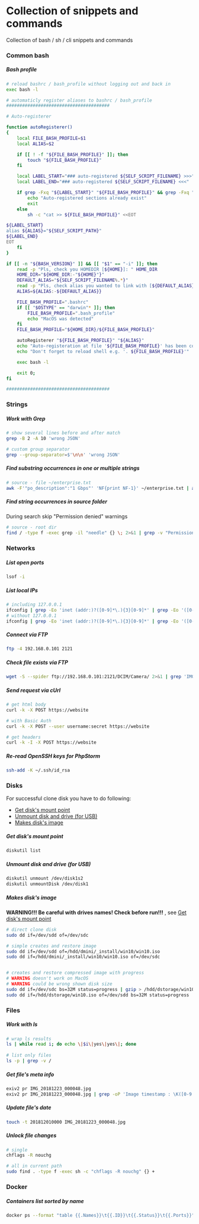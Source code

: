 # Collection of snippets and commands

Collection of bash / sh / cli snippets and commands



### Common bash

##### Bash profile

```bash
# reload bashrc / bash_profile without logging out and back in
exec bash -l

# automaticly register aliases to bashrc / bash_profile
#######################################

# Auto-registerer

function autoRegisterer()
{
    local FILE_BASH_PROFILE=$1
    local ALIAS=$2

    if [[ ! -f "${FILE_BASH_PROFILE}" ]]; then
        touch "${FILE_BASH_PROFILE}"
    fi

    local LABEL_START="### auto-registered ${SELF_SCRIPT_FILENAME} >>>"
    local LABEL_END="### auto-registered ${SELF_SCRIPT_FILENAME} <<<"

    if grep -Fxq "${LABEL_START}" "${FILE_BASH_PROFILE}" && grep -Fxq "${LABEL_END}" "${FILE_BASH_PROFILE}"; then
        echo "Auto-registered sections already exist"
        exit
    else
        sh -c "cat >> ${FILE_BASH_PROFILE}" <<EOT

${LABEL_START}
alias ${ALIAS}="${SELF_SCRIPT_PATH}"
${LABEL_END}
EOT
    fi
}

if [[ -n "${BASH_VERSION}" ]] && [[ "$1" == "-i" ]]; then
    read -p "Pls, check you HOMEDIR [${HOME}]: " HOME_DIR
    HOME_DIR="${HOME_DIR:-"${HOME}"}"
    DEFAULT_ALIAS="${SELF_SCRIPT_FILENAME%.*}"
    read -p "Pls, check alias you wanted to link with [${DEFAULT_ALIAS}]: " ALIAS
    ALIAS=${ALIAS:-${DEFAULT_ALIAS}}

    FILE_BASH_PROFILE=".bashrc"
    if [[ "$OSTYPE" == "darwin"* ]]; then
        FILE_BASH_PROFILE=".bash_profile"
        echo "MacOS was detected"
    fi
    FILE_BASH_PROFILE="${HOME_DIR}/${FILE_BASH_PROFILE}"

    autoRegisterer "${FILE_BASH_PROFILE}" "${ALIAS}"
    echo "Auto-registeration at file '${FILE_BASH_PROFILE}' has been completed!"
    echo "Don't forget to reload shell e.g. '. ${FILE_BASH_PROFILE}'"

    exec bash -l

    exit 0;
fi

#######################################

```



### Strings

##### Work with Grep

```bash
# show several lines before and after match
grep -B 2 -A 10 'wrong JSON'

# custom group separator
grep --group-separator=$'\n\n' 'wrong JSON'

```

##### Find substring occurrences in one or multiple strings

```bash
# source - file ~/enterprise.txt
awk -F'"po_description":"1 Gbps"' 'NF{print NF-1}' ~/enterprise.txt | awk '{sum+=$1} END {print sum}'

```

##### Find string occurrences in source folder

During search skip "Permission denied" warnings

```bash
# source - root dir
find / -type f -exec grep -il "needle" {} \; 2>&1 | grep -v "Permission denied"

```



### Networks

##### List open ports

```bash
lsof -i
```

##### List local IPs

```bash
# including 127.0.0.1
ifconfig | grep -Eo 'inet (addr:)?([0-9]*\.){3}[0-9]*' | grep -Eo '([0-9]*\.){3}[0-9]*'
# without 127.0.0.1
ifconfig | grep -Eo 'inet (addr:)?([0-9]*\.){3}[0-9]*' | grep -Eo '([0-9]*\.){3}[0-9]*' | grep -v '127.0.0.1'
```

##### Connect via FTP

```bash
ftp -4 192.168.0.101 2121
```

##### Check file exists via FTP

```bash
wget -S --spider ftp://192.168.0.101:2121/DCIM/Camera/ 2>&1 | grep 'IMG_20181223_000048.jpg'
```

##### Send request via cUrl

```bash
# get html body
curl -k -X POST https://website

# with Basic Auth
curl -k -X POST --user username:secret https://website

# get headers
curl -k -I -X POST https://website
```

##### Re-read OpenSSH keys for PhpStorm

```bash
ssh-add -K ~/.ssh/id_rsa

```



### Disks

For successful clone disk you have to do following:
- [Get disk's mount point](#get-disks-mount-point)
- [Unmount disk and drive (for USB)](#unmount-disk-and-drive-for-usb)
- [Makes disk's image](#makes-disks-image)

##### Get disk's mount point

```bash
diskutil list
```

##### Unmount disk and drive (for USB)

```bash
diskutil unmount /dev/disk1s2
diskutil unmountDisk /dev/disk1
```

##### Makes disk's image

**WARNING!!! Be careful with drives names! Check before run!!!** , see [Get disk's mount point](#get-disks-mount-point)

```bash
# direct clone disk
sudo dd if=/dev/sdd of=/dev/sdc

# simple creates and restore image
sudo dd if=/dev/sdd of=/hdd/dmini/_install/win10/win10.iso
sudo dd if=/hdd/dmini/_install/win10/win10.iso of=/dev/sdc


# creates and restore compressed image with progress
# WARNING doesn't work on MacOS
# WARNING could be wrong shown disk size
sudo dd if=/dev/sdc bs=32M status=progress | gzip > /hdd/dstorage/win10.iso
sudo dd if=/hdd/dstorage/win10.iso of=/dev/sdd bs=32M status=progress

```



### Files

##### Work with ls
```bash
# wrap ls results
ls | while read i; do echo \|$i\|yes\|yes\|; done
 
# list only files
ls -p | grep -v /
```

##### Get file's meta info

```bash
exiv2 pr IMG_20181223_000048.jpg
exiv2 pr IMG_20181223_000048.jpg | grep -oP 'Image timestamp : \K([0-9: ]+)'

```

##### Update file's date

```bash
touch -t 201812010000 IMG_20181223_000048.jpg

```

##### Unlock file changes

```bash
# single
chflags -R nouchg

# all in current path
sudo find . -type f -exec sh -c "chflags -R nouchg" {} +

```



### Docker

##### Containers list sorted by name

```bash
docker ps --format "table {{.Names}}\t{{.ID}}\t{{.Status}}\t{{.Ports}}" | (read -r; printf "%s\n" "$REPLY"; sort -k 1 )
```
